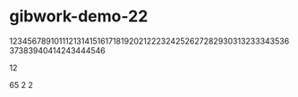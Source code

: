 # gibwork-demo-22
12345678910111213141516171819202122232425262728293031323334353637383940414243444546

12

65
2
2
